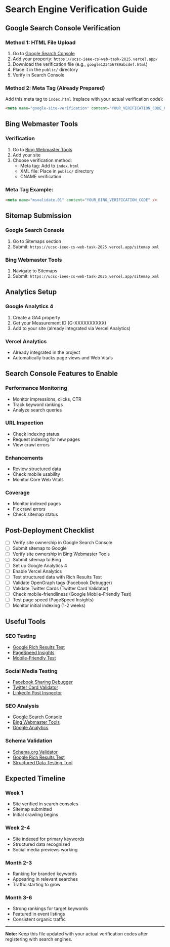 # Search Engine Verification Guide

## Google Search Console Verification

### Method 1: HTML File Upload

1. Go to [Google Search Console](https://search.google.com/search-console)
2. Add your property: `https://ucsc-ieee-cs-web-task-2025.vercel.app/`
3. Download the verification file (e.g., `google123456789abcdef.html`)
4. Place it in the `public/` directory
5. Verify in Search Console

### Method 2: Meta Tag (Already Prepared)

Add this meta tag to `index.html` (replace with your actual verification code):

```html
<meta name="google-site-verification" content="YOUR_VERIFICATION_CODE_HERE" />
```

## Bing Webmaster Tools

### Verification

1. Go to [Bing Webmaster Tools](https://www.bing.com/webmasters)
2. Add your site
3. Choose verification method:
    - Meta tag: Add to `index.html`
    - XML file: Place in `public/` directory
    - CNAME verification

### Meta Tag Example:

```html
<meta name="msvalidate.01" content="YOUR_BING_VERIFICATION_CODE" />
```

## Sitemap Submission

### Google Search Console

1. Go to Sitemaps section
2. Submit: `https://ucsc-ieee-cs-web-task-2025.vercel.app/sitemap.xml`

### Bing Webmaster Tools

1. Navigate to Sitemaps
2. Submit: `https://ucsc-ieee-cs-web-task-2025.vercel.app/sitemap.xml`

## Analytics Setup

### Google Analytics 4

1. Create a GA4 property
2. Get your Measurement ID (G-XXXXXXXXXX)
3. Add to your site (already integrated via Vercel Analytics)

### Vercel Analytics

-   Already integrated in the project
-   Automatically tracks page views and Web Vitals

## Search Console Features to Enable

### Performance Monitoring

-   Monitor impressions, clicks, CTR
-   Track keyword rankings
-   Analyze search queries

### URL Inspection

-   Check indexing status
-   Request indexing for new pages
-   View crawl errors

### Enhancements

-   Review structured data
-   Check mobile usability
-   Monitor Core Web Vitals

### Coverage

-   Monitor indexed pages
-   Fix crawl errors
-   Check sitemap status

## Post-Deployment Checklist

-   [ ] Verify site ownership in Google Search Console
-   [ ] Submit sitemap to Google
-   [ ] Verify site ownership in Bing Webmaster Tools
-   [ ] Submit sitemap to Bing
-   [ ] Set up Google Analytics 4
-   [ ] Enable Vercel Analytics
-   [ ] Test structured data with Rich Results Test
-   [ ] Validate OpenGraph tags (Facebook Debugger)
-   [ ] Validate Twitter Cards (Twitter Card Validator)
-   [ ] Check mobile-friendliness (Google Mobile-Friendly Test)
-   [ ] Test page speed (PageSpeed Insights)
-   [ ] Monitor initial indexing (1-2 weeks)

## Useful Tools

### SEO Testing

-   [Google Rich Results Test](https://search.google.com/test/rich-results)
-   [PageSpeed Insights](https://pagespeed.web.dev/)
-   [Mobile-Friendly Test](https://search.google.com/test/mobile-friendly)

### Social Media Testing

-   [Facebook Sharing Debugger](https://developers.facebook.com/tools/debug/)
-   [Twitter Card Validator](https://cards-dev.twitter.com/validator)
-   [LinkedIn Post Inspector](https://www.linkedin.com/post-inspector/)

### SEO Analysis

-   [Google Search Console](https://search.google.com/search-console)
-   [Bing Webmaster Tools](https://www.bing.com/webmasters)
-   [Google Analytics](https://analytics.google.com/)

### Schema Validation

-   [Schema.org Validator](https://validator.schema.org/)
-   [Google Rich Results Test](https://search.google.com/test/rich-results)
-   [Structured Data Testing Tool](https://search.google.com/structured-data/testing-tool)

## Expected Timeline

### Week 1

-   Site verified in search consoles
-   Sitemap submitted
-   Initial crawling begins

### Week 2-4

-   Site indexed for primary keywords
-   Structured data recognized
-   Social media previews working

### Month 2-3

-   Ranking for branded keywords
-   Appearing in relevant searches
-   Traffic starting to grow

### Month 3-6

-   Strong rankings for target keywords
-   Featured in event listings
-   Consistent organic traffic

---

**Note:** Keep this file updated with your actual verification codes after registering with search engines.
